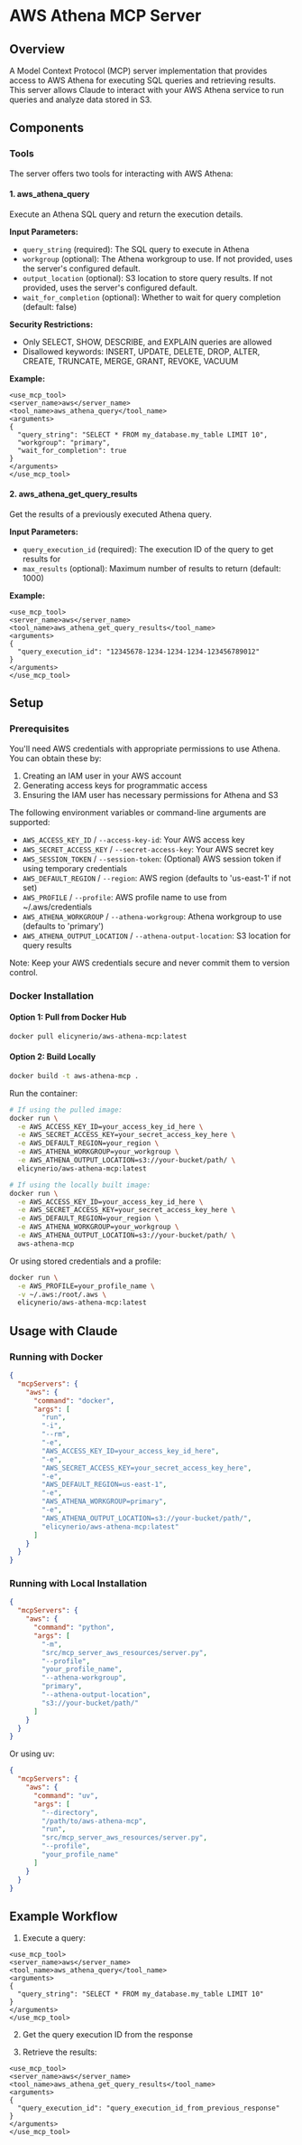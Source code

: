 # AWS Athena MCP Server

## Overview

A Model Context Protocol (MCP) server implementation that provides access to AWS Athena for executing SQL queries and retrieving results. This server allows Claude to interact with your AWS Athena service to run queries and analyze data stored in S3.

## Components

### Tools

The server offers two tools for interacting with AWS Athena:

#### 1. aws_athena_query

Execute an Athena SQL query and return the execution details.

**Input Parameters:**
- `query_string` (required): The SQL query to execute in Athena
- `workgroup` (optional): The Athena workgroup to use. If not provided, uses the server's configured default.
- `output_location` (optional): S3 location to store query results. If not provided, uses the server's configured default.
- `wait_for_completion` (optional): Whether to wait for query completion (default: false)

**Security Restrictions:**
- Only SELECT, SHOW, DESCRIBE, and EXPLAIN queries are allowed
- Disallowed keywords: INSERT, UPDATE, DELETE, DROP, ALTER, CREATE, TRUNCATE, MERGE, GRANT, REVOKE, VACUUM

**Example:**
```
<use_mcp_tool>
<server_name>aws</server_name>
<tool_name>aws_athena_query</tool_name>
<arguments>
{
  "query_string": "SELECT * FROM my_database.my_table LIMIT 10",
  "workgroup": "primary",
  "wait_for_completion": true
}
</arguments>
</use_mcp_tool>
```

#### 2. aws_athena_get_query_results

Get the results of a previously executed Athena query.

**Input Parameters:**
- `query_execution_id` (required): The execution ID of the query to get results for
- `max_results` (optional): Maximum number of results to return (default: 1000)

**Example:**
```
<use_mcp_tool>
<server_name>aws</server_name>
<tool_name>aws_athena_get_query_results</tool_name>
<arguments>
{
  "query_execution_id": "12345678-1234-1234-1234-123456789012"
}
</arguments>
</use_mcp_tool>
```

## Setup

### Prerequisites

You'll need AWS credentials with appropriate permissions to use Athena. You can obtain these by:
1. Creating an IAM user in your AWS account
2. Generating access keys for programmatic access
3. Ensuring the IAM user has necessary permissions for Athena and S3

The following environment variables or command-line arguments are supported:
- `AWS_ACCESS_KEY_ID` / `--access-key-id`: Your AWS access key
- `AWS_SECRET_ACCESS_KEY` / `--secret-access-key`: Your AWS secret key
- `AWS_SESSION_TOKEN` / `--session-token`: (Optional) AWS session token if using temporary credentials
- `AWS_DEFAULT_REGION` / `--region`: AWS region (defaults to 'us-east-1' if not set)
- `AWS_PROFILE` / `--profile`: AWS profile name to use from ~/.aws/credentials
- `AWS_ATHENA_WORKGROUP` / `--athena-workgroup`: Athena workgroup to use (defaults to 'primary')
- `AWS_ATHENA_OUTPUT_LOCATION` / `--athena-output-location`: S3 location for query results

Note: Keep your AWS credentials secure and never commit them to version control.

### Docker Installation

#### Option 1: Pull from Docker Hub
```bash
docker pull elicynerio/aws-athena-mcp:latest
```

#### Option 2: Build Locally
```bash
docker build -t aws-athena-mcp .
```

Run the container:
```bash
# If using the pulled image:
docker run \
  -e AWS_ACCESS_KEY_ID=your_access_key_id_here \
  -e AWS_SECRET_ACCESS_KEY=your_secret_access_key_here \
  -e AWS_DEFAULT_REGION=your_region \
  -e AWS_ATHENA_WORKGROUP=your_workgroup \
  -e AWS_ATHENA_OUTPUT_LOCATION=s3://your-bucket/path/ \
  elicynerio/aws-athena-mcp:latest

# If using the locally built image:
docker run \
  -e AWS_ACCESS_KEY_ID=your_access_key_id_here \
  -e AWS_SECRET_ACCESS_KEY=your_secret_access_key_here \
  -e AWS_DEFAULT_REGION=your_region \
  -e AWS_ATHENA_WORKGROUP=your_workgroup \
  -e AWS_ATHENA_OUTPUT_LOCATION=s3://your-bucket/path/ \
  aws-athena-mcp
```

Or using stored credentials and a profile:
```bash
docker run \
  -e AWS_PROFILE=your_profile_name \
  -v ~/.aws:/root/.aws \
  elicynerio/aws-athena-mcp:latest
```

## Usage with Claude

### Running with Docker

```json
{
  "mcpServers": {
    "aws": {
      "command": "docker",
      "args": [
        "run",
        "-i",
        "--rm",
        "-e",
        "AWS_ACCESS_KEY_ID=your_access_key_id_here",
        "-e",
        "AWS_SECRET_ACCESS_KEY=your_secret_access_key_here",
        "-e",
        "AWS_DEFAULT_REGION=us-east-1",
        "-e",
        "AWS_ATHENA_WORKGROUP=primary",
        "-e",
        "AWS_ATHENA_OUTPUT_LOCATION=s3://your-bucket/path/",
        "elicynerio/aws-athena-mcp:latest"
      ]
    }
  }
}
```

### Running with Local Installation

```json
{
  "mcpServers": {
    "aws": {
      "command": "python",
      "args": [
        "-m",
        "src/mcp_server_aws_resources/server.py",
        "--profile",
        "your_profile_name",
        "--athena-workgroup",
        "primary",
        "--athena-output-location",
        "s3://your-bucket/path/"
      ]
    }
  }
}
```

Or using uv:
```json
{
  "mcpServers": {
    "aws": {
      "command": "uv",
      "args": [
        "--directory",
        "/path/to/aws-athena-mcp",
        "run",
        "src/mcp_server_aws_resources/server.py",
        "--profile",
        "your_profile_name"
      ]
    }
  }
}
```

## Example Workflow

1. Execute a query:
```
<use_mcp_tool>
<server_name>aws</server_name>
<tool_name>aws_athena_query</tool_name>
<arguments>
{
  "query_string": "SELECT * FROM my_database.my_table LIMIT 10"
}
</arguments>
</use_mcp_tool>
```

2. Get the query execution ID from the response

3. Retrieve the results:
```
<use_mcp_tool>
<server_name>aws</server_name>
<tool_name>aws_athena_get_query_results</tool_name>
<arguments>
{
  "query_execution_id": "query_execution_id_from_previous_response"
}
</arguments>
</use_mcp_tool>
